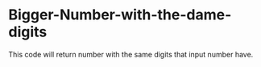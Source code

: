 # Bigger-Number-with-the-dame-digits
This code will return number with the same digits that input number have.
